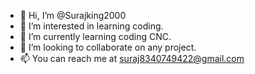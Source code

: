 - 👋 Hi, I’m @Surajking2000
- 👀 I’m interested in learning coding.
- 🌱 I’m currently learning coding CNC.
- 💞️ I’m looking to collaborate on any project.
- 📫 You can reach me at suraj8340749422@gmail.com

<!---
Surajking2000/Surajking2000 is a ✨ special ✨ repository because its `README.md` (this file) appears on your GitHub profile.
You can click the Preview link to take a look at your changes.
--->
